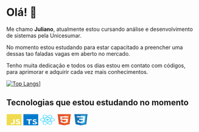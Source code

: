 
# Olá! 👋 

<div>
  <p>Me chamo <b>Juliano</b>, atualmente estou cursando análise e desenvolvimento de sistemas pela Unicesumar.</p>
  <p>No momento estou estudando para estar capacitado a preencher uma dessas tao faladas vagas em aberto no mercado.</p>
  <p>Tenho muita dedicação e todos os dias estou em contato com códigos, para aprimorar e adquirir cada vez mais conhecimentos.</p>
</div>

[![Top Langs](https://github-readme-stats.vercel.app/api/top-langs/?username=julianosouzza90)](https://github.com/anuraghazra/github-readme-stats)]
<div style="display: inline_block">
  <h2>Tecnologias que estou estudando no momento</h2>
  <img align="center" alt="Javascript icon" height="30" width="40" src="https://raw.githubusercontent.com/devicons/devicon/master/icons/javascript/javascript-plain.svg">
  <img align="center" alt="typescript icon" height="30" width="40" src="https://raw.githubusercontent.com/devicons/devicon/master/icons/typescript/typescript-plain.svg">
  <img align="center" alt="React" height="30" width="40" src="https://raw.githubusercontent.com/devicons/devicon/master/icons/react/react-original.svg">
  <img align="center" alt="HTML" height="30" width="40" src="https://raw.githubusercontent.com/devicons/devicon/master/icons/html5/html5-original.svg">
  <img align="center" alt="CSS" height="30" width="40" src="https://raw.githubusercontent.com/devicons/devicon/master/icons/css3/css3-original.svg">
</div>
